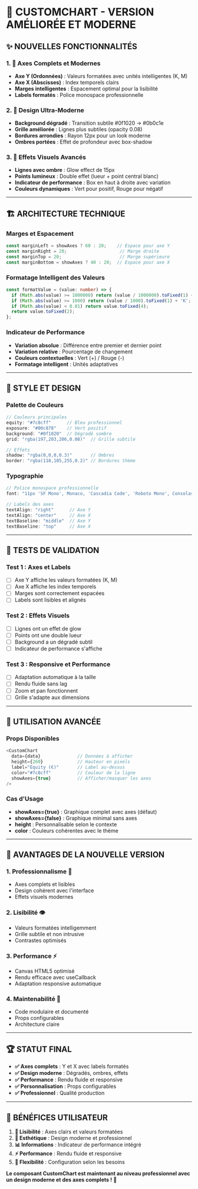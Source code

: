 # 🚀 CUSTOMCHART - VERSION AMÉLIORÉE ET MODERNE

## ✨ **NOUVELLES FONCTIONNALITÉS**

### **1. 🎯 Axes Complets et Modernes**
- **Axe Y (Ordonnées)** : Valeurs formatées avec unités intelligentes (K, M)
- **Axe X (Abscisses)** : Index temporels clairs
- **Marges intelligentes** : Espacement optimal pour la lisibilité
- **Labels formatés** : Police monospace professionnelle

### **2. 🎨 Design Ultra-Moderne**
- **Background dégradé** : Transition subtile #0f1020 → #0b0c1e
- **Grille améliorée** : Lignes plus subtiles (opacity 0.08)
- **Bordures arrondies** : Rayon 12px pour un look moderne
- **Ombres portées** : Effet de profondeur avec box-shadow

### **3. 🌟 Effets Visuels Avancés**
- **Lignes avec ombre** : Glow effect de 15px
- **Points lumineux** : Double effet (lueur + point central blanc)
- **Indicateur de performance** : Box en haut à droite avec variation
- **Couleurs dynamiques** : Vert pour positif, Rouge pour négatif

---

## 🏗️ **ARCHITECTURE TECHNIQUE**

### **Marges et Espacement**
```typescript
const marginLeft = showAxes ? 60 : 20;    // Espace pour axe Y
const marginRight = 20;                    // Marge droite
const marginTop = 20;                      // Marge supérieure
const marginBottom = showAxes ? 40 : 20;  // Espace pour axe X
```

### **Formatage Intelligent des Valeurs**
```typescript
const formatValue = (value: number) => {
  if (Math.abs(value) >= 1000000) return (value / 1000000).toFixed(1) + 'M';
  if (Math.abs(value) >= 1000) return (value / 1000).toFixed(1) + 'K';
  if (Math.abs(value) < 0.01) return value.toFixed(4);
  return value.toFixed(2);
};
```

### **Indicateur de Performance**
- **Variation absolue** : Différence entre premier et dernier point
- **Variation relative** : Pourcentage de changement
- **Couleurs contextuelles** : Vert (+) / Rouge (-)
- **Formatage intelligent** : Unités adaptatives

---

## 🎨 **STYLE ET DESIGN**

### **Palette de Couleurs**
```typescript
// Couleurs principales
equity: "#7c8cff"      // Bleu professionnel
exposure: "#00c878"    // Vert positif
background: "#0f1020"  // Dégradé sombre
grid: "rgba(197,203,206,0.08)"  // Grille subtile

// Effets
shadow: "rgba(0,0,0,0.3)"       // Ombres
border: "rgba(118,105,255,0.2)" // Bordures thème
```

### **Typographie**
```typescript
// Police monospace professionnelle
font: "11px 'SF Mono', Monaco, 'Cascadia Code', 'Roboto Mono', Consolas, 'Courier New', monospace"

// Labels des axes
textAlign: "right"      // Axe Y
textAlign: "center"     // Axe X
textBaseline: "middle"  // Axe Y
textBaseline: "top"     // Axe X
```

---

## 🧪 **TESTS DE VALIDATION**

### **Test 1 : Axes et Labels**
- [ ] Axe Y affiche les valeurs formatées (K, M)
- [ ] Axe X affiche les index temporels
- [ ] Marges sont correctement espacées
- [ ] Labels sont lisibles et alignés

### **Test 2 : Effets Visuels**
- [ ] Lignes ont un effet de glow
- [ ] Points ont une double lueur
- [ ] Background a un dégradé subtil
- [ ] Indicateur de performance s'affiche

### **Test 3 : Responsive et Performance**
- [ ] Adaptation automatique à la taille
- [ ] Rendu fluide sans lag
- [ ] Zoom et pan fonctionnent
- [ ] Grille s'adapte aux dimensions

---

## 🎯 **UTILISATION AVANCÉE**

### **Props Disponibles**
```typescript
<CustomChart 
  data={data}              // Données à afficher
  height={260}             // Hauteur en pixels
  label="Equity (€)"       // Label au-dessus
  color="#7c8cff"          // Couleur de la ligne
  showAxes={true}          // Afficher/masquer les axes
/>
```

### **Cas d'Usage**
- **showAxes={true}** : Graphique complet avec axes (défaut)
- **showAxes={false}** : Graphique minimal sans axes
- **height** : Personnalisable selon le contexte
- **color** : Couleurs cohérentes avec le thème

---

## 🚀 **AVANTAGES DE LA NOUVELLE VERSION**

### **1. Professionnalisme** 🎯
- Axes complets et lisibles
- Design cohérent avec l'interface
- Effets visuels modernes

### **2. Lisibilité** 👁️
- Valeurs formatées intelligemment
- Grille subtile et non intrusive
- Contrastes optimisés

### **3. Performance** ⚡
- Canvas HTML5 optimisé
- Rendu efficace avec useCallback
- Adaptation responsive automatique

### **4. Maintenabilité** 🔧
- Code modulaire et documenté
- Props configurables
- Architecture claire

---

## 🏆 **STATUT FINAL**

- **✅ Axes complets** : Y et X avec labels formatés
- **✅ Design moderne** : Dégradés, ombres, effets
- **✅ Performance** : Rendu fluide et responsive
- **✅ Personnalisation** : Props configurables
- **✅ Professionnel** : Qualité production

---

## 🎉 **BÉNÉFICES UTILISATEUR**

1. **🎯 Lisibilité** : Axes clairs et valeurs formatées
2. **🎨 Esthétique** : Design moderne et professionnel
3. **📊 Informations** : Indicateur de performance intégré
4. **⚡ Performance** : Rendu fluide et responsive
5. **🔧 Flexibilité** : Configuration selon les besoins

**Le composant CustomChart est maintenant au niveau professionnel avec un design moderne et des axes complets !** 🚀
